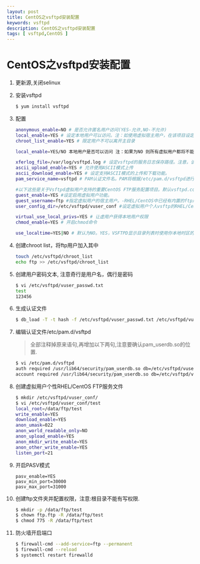 ```yaml
---
layout: post
title: CentOS之vsftpd安装配置
keywords: vsftpd
description: CentOS之vsftpd安装配置
tags: [ vsftpd,CentOS ]
---
```

# CentOS之vsftpd安装配置

1. 更新源,关闭selinux

2. 安装vsftpd

    ```bash
    $ yum install vsftpd
    ```

3. 配置

    ```bash
    anonymous_enable=NO # 是否允许匿名用户访问(YES-允许,NO-不允许)
    local_enable=YES # 设定本地用户可以访问。注：如使用虚拟宿主用户，在该项目设定为NO的情况下所有虚拟用户将无法访问。
    chroot_list_enable=YES # 限定用户不可以离开主目录

    local_enable=YES/NO 本地用户是否可以访问 注：如果为NO 则所有虚拟用户都将不能访问原因：虚拟用户访问在主机上其实是以本地用户访问的

    xferlog_file=/var/log/vsftpd.log # 设定vsftpd的服务日志保存路径。注意，该文件默认不存在。必须要手动touch出来
    ascii_upload_enable=YES # 允许使用ASCII模式上传
    ascii_download_enable=YES # 设定支持ASCII模式的上传和下载功能。
    pam_service_name=vsftpd # PAM认证文件名。PAM将根据/etc/pam.d/vsftpd进行认证

    #以下这些是关于Vsftpd虚拟用户支持的重要CentOS FTP服务配置项目。默认vsftpd.conf中不包含这些设定项目，需要自己手动添加RHEL/CentOS FTP服务配置。
    guest_enable=YES #设定启用虚拟用户功能。
    guest_username=ftp #指定虚拟用户的宿主用户。-RHEL/CentOS中已经有内置的ftp用户了（注：此用户在chroot_list_file=/etc/vsftpd/chroot_list文件里所指定的用户）
    user_config_dir=/etc/vsftpd/vuser_conf #设定虚拟用户个人vsftp的RHEL/CentOS FTP服务文件存放路径。存放虚拟用户个性的FTP服务文件(配置文件名=虚拟用户名)

    virtual_use_local_privs=YES # 让虚用户获得本地用户权限
    chmod_enable=YES # 开启chmod命令

    use_localtime=YES|NO # 默认为NO。YES，VSFTPD显示目录列表时使用你本地时区的时间。默认是显示GMT时间。同样，由ftp命令“MDTM”返回的时间值也受此选项影响。
    ```

4. 创建chroot list，将ftp用户加入其中

    ```bash
    touch /etc/vsftpd/chroot_list
    echo ftp >> /etc/vsftpd/chroot_list
    ```

5. 创建用户密码文本, 注意奇行是用户名，偶行是密码

    ```bash
    $ vi /etc/vsftpd/vuser_passwd.txt
    test
    123456
    ```

6. 生成认证文件

    ```bash
    $ db_load -T -t hash -f /etc/vsftpd/vuser_passwd.txt /etc/vsftpd/vuser_passwd.db
    ```

7. 编辑认证文件/etc/pam.d/vsftpd
    > 全部注释掉原来语句,再增加以下两句,注意要确认pam_userdb.so的位置.

    ```bash
    $ vi /etc/pam.d/vsftpd
    auth required /usr/lib64/security/pam_userdb.so db=/etc/vsftpd/vuser_passwd
    account required /usr/lib64/security/pam_userdb.so db=/etc/vsftpd/vuser_passwd
    ```
8. 创建虚拟用户个性RHEL/CentOS FTP服务文件

    ```bash
    $ mkdir /etc/vsftpd/vuser_conf/
    $ vi /etc/vsftpd/vuser_conf/test
    local_root=/data/ftp/test
    write_enable=YES
    download_enable=YES
    anon_umask=022
    anon_world_readable_only=NO
    anon_upload_enable=YES
    anon_mkdir_write_enable=YES
    anon_other_write_enable=YES
    listen_port=21
    ```

9. 开启PASV模式 

    ```
    pasv_enable=YES
    pasv_min_port=30000
    pasv_max_port=31000
    ```

10. 创建ftp文件夹并配置权限，注意:根目录不能有写权限.

    ```bash
    $ mkdir -p /data/ftp/test
    $ chown ftp.ftp -R /data/ftp/test
    $ chmod 775 -R /data/ftp/test
    ```

11. 防火墙开启端口

    ```bash
    $ firewall-cmd --add-service=ftp --permanent
    $ firewall-cmd --reload
    $ systemctl restart firewalld
    ```